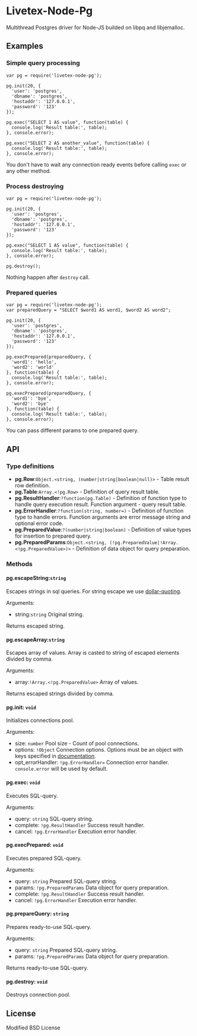 # Livetex-Node-Pg

Multithread Postgres driver for Node-JS builded on libpq and libjemalloc.



## Examples

### Simple query processing

    var pg = require('livetex-node-pg');

    pg.init(20, {
      'user': 'postgres',
      'dbname': 'postgres',
      'hostaddr': '127.0.0.1',
      'password': '123'
    });

    pg.exec("SELECT 1 AS value", function(table) {
      console.log('Result table:', table);
    }, console.error);

    pg.exec("SELECT 2 AS another_value", function(table) {
      console.log('Result table:', table);
    }, console.error);

You don't have to wait any connection ready events before calling `exec` or
any other method.


### Process destroying

    var pg = require('livetex-node-pg');

    pg.init(20, {
      'user': 'postgres',
      'dbname': 'postgres',
      'hostaddr': '127.0.0.1',
      'password': '123'
    });

    pg.exec("SELECT 1 AS value", function(table) {
      console.log('Result table:', table);
    }, console.error);

    pg.destroy();

Nothing happen after `destroy` call.


### Prepared queries


    var pg = require('livetex-node-pg');
    var preparedQuery = "SELECT $word1 AS word1, $word2 AS word2";

    pg.init(20, {
      'user': 'postgres',
      'dbname': 'postgres',
      'hostaddr': '127.0.0.1',
      'password': '123'
    });

    pg.execPrepared(preparedQuery, {
      'word1': 'hello',
      'word2': 'world'
    }, function(table) {
      console.log('Result table:', table);
    }, console.error);

    pg.execPrepared(preparedQuery, {
      'word1': 'bye',
      'word2': 'bye'
    }, function(table) {
      console.log('Result table:', table);
    }, console.error);

You can pass different params to one prepared query.


## API

### Type definitions

* **pg.Row**:`Object.<string, (number|string|boolean|null)>` - Table result row definition.
* **pg.Table**:`Array.<!pg.Row>` - Definition of query result table.
* **pg.ResultHandler**:`?function(pg.Table)` - Definition of function type to handle query execution result. Function argument - query result table.
* **pg.ErrorHandler**:`?function(string, number=)` - Definition of function type to handle errors. Function arguments are error message string and optional error code. 
* **pg.PreparedValue**:`?(number|string|boolean)` - Definition of value types for insertion to prepared query. 
* **pg.PreparedParams**:`Object.<string, (!pg.PreparedValue|!Array.<!pg.PreparedValue>)>` - Definition of data object for query preparation. 


### Methods


#### pg.escapeString:`string`

Escapes strings in sql queries. For string escape we use <a href="http://goo.gl/X43TE">dollar-quoting</a>.

Arguments:

* string:`string` Original string.

Returns escaped string.


#### pg.escapeArray:`string`

Escapes array of values. Array is casted to string of escaped elements divided by comma.

Arguments:

* array:`!Array.<!pg.PreparedValue>` Array of values.

Returns escaped strings divided by comma.


#### pg.init: `void`

Initializes connections pool.

Arguments: 

* size: `number` Pool size - Count of pool connections.
* options: `!Object` Connection options. Options must be an object with keys specified in <a href="http://goo.gl/eqPw4">documentation</a>.
* opt_errorHandler: `!pg.ErrorHandler=` Connection error handler. `console.error` will be used by default.


#### pg.exec: `void`

Executes SQL-query.

Arguments:

* query: `string` SQL-query string.
* complete: `!pg.ResultHandler` Success result handler.
* cancel: `!pg.ErrorHandler` Execution error handler.


#### pg.execPrepared: `void`

Executes prepared SQL-query.

Arguments:

* query: `string` Prepared SQL-query string.
* params: `!pg.PreparedParams` Data object for query preparation.
* complete: `!pg.ResultHandler` Success result handler.
* cancel: `!pg.ErrorHandler` Execution error handler.


#### pg.prepareQuery: `string`

Prepares ready-to-use SQL-query.

Arguments:

* query: `string` Prepared SQL-query string.
* params: `!pg.PreparedParams` Data object for query preparation.

Returns ready-to-use SQL-query.


#### pg.destroy: `void`

Destroys connection pool.

## License

Modified BSD License
